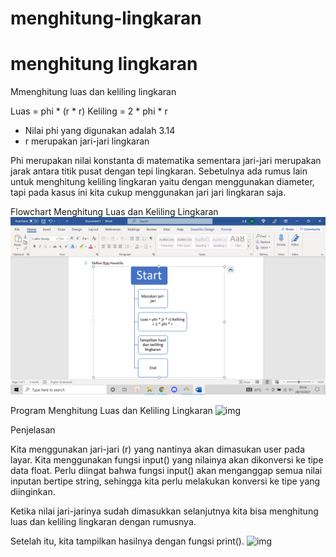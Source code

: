 # menghitung-lingkaran
# menghitung lingkaran
Mmenghitung luas dan keliling lingkaran

Luas     = phi * (r * r)
Keliling = 2 * phi * r

- Nilai phi yang digunakan adalah 3.14
- r merupakan jari-jari lingkaran

Phi merupakan nilai konstanta di matematika sementara jari-jari merupakan jarak antara titik pusat dengan tepi lingkaran. Sebetulnya ada rumus lain untuk menghitung keliling lingkaran yaitu dengan menggunakan diameter, tapi pada kasus ini kita cukup menggunakan jari jari lingkaran saja.

Flowchart Menghitung Luas dan Keliling Lingkaran
<img src="https://github.com/delfiansteel/menghitung-lingkaran/blob/main/screenshot/1.png">


Program Menghitung Luas dan Keliling Lingkaran 
![img](2.png)

Penjelasan

Kita menggunakan jari-jari (r) yang nantinya akan dimasukan user pada layar. Kita menggunakan fungsi input() yang nilainya akan dikonversi ke tipe data float. Perlu diingat bahwa fungsi input() akan menganggap semua nilai inputan bertipe string, sehingga kita perlu melakukan konversi ke tipe yang diinginkan.

Ketika nilai jari-jarinya sudah dimasukkan selanjutnya kita bisa menghitung luas dan keliling lingkaran dengan rumusnya.

Setelah itu, kita tampilkan hasilnya dengan fungsi print().
![img](3.png)